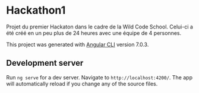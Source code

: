 # Hackathon1

Projet du premier Hackaton dans le cadre de la Wild Code School.
Celui-ci a été créé en un peu plus de 24 heures avec une équipe de 4 personnes.

This project was generated with [Angular CLI](https://github.com/angular/angular-cli) version 7.0.3.

## Development server

Run `ng serve` for a dev server. Navigate to `http://localhost:4200/`. The app will automatically reload if you change any of the source files.

